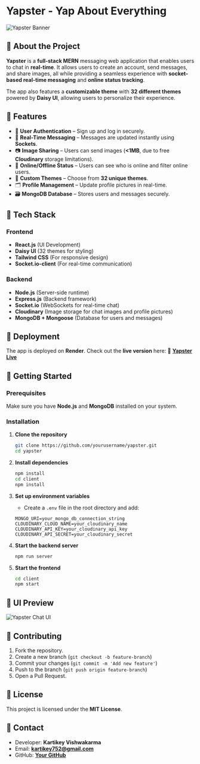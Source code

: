 # Yapster - Yap About Everything

![Yapster Banner](https://your-banner-image-url.com)  

## 🚀 About the Project
**Yapster** is a **full-stack MERN** messaging web application that enables users to chat in **real-time**. It allows users to create an account, send messages, and share images, all while providing a seamless experience with **socket-based real-time messaging** and **online status tracking**. 

The app also features a **customizable theme** with **32 different themes** powered by **Daisy UI**, allowing users to personalize their experience. 

## 🌟 Features
- 🔹 **User Authentication** – Sign up and log in securely.
- 📩 **Real-Time Messaging** – Messages are updated instantly using **Sockets**.
- 📷 **Image Sharing** – Users can send images (**<1MB**, due to free **Cloudinary** storage limitations).
- 👥 **Online/Offline Status** – Users can see who is online and filter online users.
- 🎨 **Custom Themes** – Choose from **32 unique themes**.
- 🗂️ **Profile Management** – Update profile pictures in real-time.
- 🗃️ **MongoDB Database** – Stores users and messages securely.

## 📂 Tech Stack
### Frontend
- **React.js** (UI Development)
- **Daisy UI** (32 themes for styling)
- **Tailwind CSS** (For responsive design)
- **Socket.io-client** (For real-time communication)

### Backend
- **Node.js** (Server-side runtime)
- **Express.js** (Backend framework)
- **Socket.io** (WebSockets for real-time chat)
- **Cloudinary** (Image storage for chat images and profile pictures)
- **MongoDB + Mongoose** (Database for users and messages)


## 🚀 Deployment
The app is deployed on **Render**. Check out the **live version** here:
🔗 **[Yapster Live](https://yapster-yap-about-everything.onrender.com)**

## 🎯 Getting Started
### Prerequisites
Make sure you have **Node.js** and **MongoDB** installed on your system.

### Installation
1. **Clone the repository**
   ```sh
   git clone https://github.com/yourusername/yapster.git
   cd yapster
   ```

2. **Install dependencies**
   ```sh
   npm install
   cd client
   npm install
   ```

3. **Set up environment variables**
   - Create a `.env` file in the root directory and add:
   ```env
   MONGO_URI=your_mongo_db_connection_string
   CLOUDINARY_CLOUD_NAME=your_cloudinary_name
   CLOUDINARY_API_KEY=your_cloudinary_api_key
   CLOUDINARY_API_SECRET=your_cloudinary_secret
   ```

4. **Start the backend server**
   ```sh
   npm run server
   ```

5. **Start the frontend**
   ```sh
   cd client
   npm start
   ```

## 🎨 UI Preview
![Yapster Chat UI](https://your-chat-ui-image-url.com)

## 🤝 Contributing
1. Fork the repository.
2. Create a new branch (`git checkout -b feature-branch`)
3. Commit your changes (`git commit -m 'Add new feature'`)
4. Push to the branch (`git push origin feature-branch`)
5. Open a Pull Request.

## 📜 License
This project is licensed under the **MIT License**.

## 📧 Contact
- Developer: **Kartikey Vishwakarma**
- Email: **kartikey752@gmail.com**
- GitHub: **[Your GitHub](https://github.com/KARTIKEY752)**
